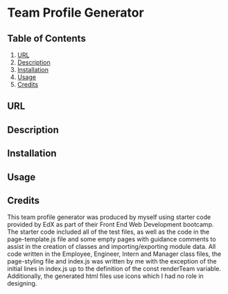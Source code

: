 # Team Profile Generator

## Table of Contents

1. [URL](#url)
2. [Description](#description)
3. [Installation](#installation)
4. [Usage](#usage)
5. [Credits](#credits)

## URL <a id="url"></a>

## Description <a id="description"></a>

## Installation <a id="installation"></a>

## Usage <a id="usage"></a>

## Credits <a id="credits"></a>

This team profile generator was produced by myself using starter code provided
by EdX as part of their Front End Web Development bootcamp. The starter code
included all of the test files, as well as the code in the page-template.js
file and some empty pages with guidance comments to assist in the creation of
classes and importing/exporting module data. All code written in the Employee,
Engineer, Intern and Manager class files, the page-styling file and index.js was
written by me with the exception of the initial lines in index.js up to the
definition of the const renderTeam variable. Additionally, the generated html
files use icons which I had no role in designing.

